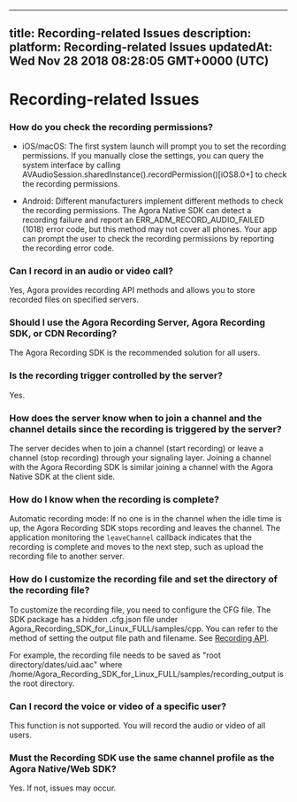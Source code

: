 
---
title: Recording-related Issues
description: 
platform: Recording-related Issues
updatedAt: Wed Nov 28 2018 08:28:05 GMT+0000 (UTC)
---
# Recording-related Issues
### How do you check the recording permissions?

* iOS/macOS: The first system launch will prompt you to set the recording permissions. If you manually close the settings, you can query the system interface by calling AVAudioSession.sharedInstance().recordPermission()[iOS8.0+] to check the recording permissions.

* Android: Different manufacturers implement different methods to check the recording permissions. The Agora Native SDK can detect a recording failure and report an ERR_ADM_RECORD_AUDIO_FAILED (1018) error code, but this method may not cover all phones. Your app can prompt the user to check the recording permissions by reporting the recording error code.

### Can I record in an audio or video call?

Yes, Agora provides recording API methods and allows you to store recorded files on specified servers.

### Should I use the Agora Recording Server, Agora Recording SDK, or CDN Recording?

The Agora Recording SDK is the recommended solution for all users.

### Is the recording trigger controlled by the server?

Yes.

### How does the server know when to join a channel and the channel details since the recording is triggered by the server?

The server decides when to join a channel (start recording) or leave a channel (stop recording) through your signaling layer. Joining a channel with the Agora Recording SDK is similar joining a channel with the Agora Native SDK at the client side.

### How do I know when the recording is complete?
Automatic recording mode: If no one is in the channel when the idle time is up, the Agora Recording SDK stops recording and leaves the channel. The application monitoring the `leaveChannel` callback indicates that the recording is complete and moves to the next step, such as upload the recording file to another server.

### How do I customize the recording file and set the directory of the recording file?

To customize the recording file, you need to configure the CFG file. The SDK package has a hidden .cfg.json file under Agora_Recording_SDK_for_Linux_FULL/samples/cpp. You can refer to the method of setting the output file path and filename. See [Recording API](../../en/Recording/recording_cpp.md).

For example, the recording file needs to be saved as "root directory/dates/uid.aac" where /home/Agora_Recording_SDK_for_Linux_FULL/samples/recording_output is the root directory.

### Can I record the voice or video of a specific user?
This function is not supported. You will record the audio or video of all users.

### Must the Recording SDK use the same channel profile as the Agora Native/Web SDK?
Yes. If not, issues may occur.

